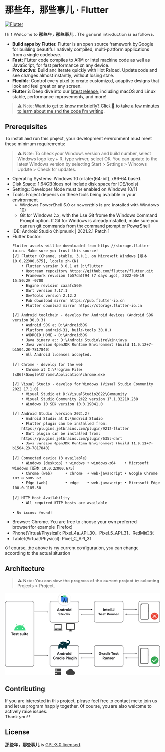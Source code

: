 # 那些年，那些事儿 &middot; Flutter

[![Flutter](https://pbs.twimg.com/tweet_video_thumb/FSgIneVXwAIa5CI.jpg)](https://github.com/flutter/flutter)

Hi！Welcome to **那些年，那些事儿** . The general introduction is as follows:

* **Build apps by Flutter:** Flutter is an open source framework by Google for building beautiful, natively compiled, multi-platform applications from a single codebase.
* **Fast:** Flutter code compiles to ARM or Intel machine code as well as JavaScript, for fast performance on any device.
* **Productive:** Build and iterate quickly with Hot Reload. Update code and see changes almost instantly, without losing state.
* **Flexible**: Control every pixel to create customized, adaptive designs that look and feel great on any screen.
* **Flutter 3**: Deep dive into our [latest release](https://medium.com/flutter/whats-new-in-flutter-3-8c74a5bc32d0), including macOS and Linux stable, performance improvements, and more!

> ⚠ Note:
> [Want to get to know me briefly? Click 🔗 to take a few minutes to learn about me and the code I'm writing](https://github.com/yinleiCoder).

## Prerequisites

To install and run this project, your development environment must meet these minimum requirements:

> ⚠ Note:
> To check your Windows version and build number, select Windows logo key + R, type winver, select OK. You can update to the latest Windows version by selecting Start > Settings > Windows Update > Check for updates.

* Operating Systems: Windows 10 or later(64-bit), x86-64 based.
* Disk Space: 1.64GB(does not include disk space for IDE/tools)
* Settings: Developer Mode must be enabled on Windows 10/11
* Tools: Project depends on these tools being available in your environment
  - Windows PowerShell 5.0 or newer(this is pre-installed with Windows 10)
  - Git for Windows 2.x, with the Use Git frome the Windows Command Prompt option. If Git for Windows is already installed, make sure you can run git commands from the command prompt or PowerShell
* IDE: Android Studio Chipmunk | 2021.2.1 Patch 1
* Flutter Doctor:
    ```
    Flutter assets will be downloaded from https://storage.flutter-io.cn. Make sure you trust this source!
    [√] Flutter (Channel stable, 3.0.1, on Microsoft Windows [版本 10.0.22000.675], locale zh-CN)
        • Flutter version 3.0.1 at D:\flutter
        • Upstream repository https://github.com/flutter/flutter.git
        • Framework revision fb57da5f94 (7 days ago), 2022-05-19 15:50:29 -0700
        • Engine revision caaafc5604
        • Dart version 2.17.1
        • DevTools version 2.12.2
        • Pub download mirror https://pub.flutter-io.cn
        • Flutter download mirror https://storage.flutter-io.cn

    [√] Android toolchain - develop for Android devices (Android SDK version 30.0.3)
        • Android SDK at D:\AndroidSDK
        • Platform android-31, build-tools 30.0.3
        • ANDROID_HOME = D:\AndroidSDK
        • Java binary at: D:\Android Studio\jre\bin\java
        • Java version OpenJDK Runtime Environment (build 11.0.12+7-b1504.28-7817840)
        • All Android licenses accepted.

    [√] Chrome - develop for the web
        • Chrome at C:\Program Files (x86)\Google\Chrome\Application\chrome.exe

    [√] Visual Studio - develop for Windows (Visual Studio Community 2022 17.1.0)
        • Visual Studio at D:\VisualStudio2022\Community
        • Visual Studio Community 2022 version 17.1.32210.238
        • Windows 10 SDK version 10.0.19041.0

    [√] Android Studio (version 2021.2)
        • Android Studio at D:\Android Studio
        • Flutter plugin can be installed from:
        https://plugins.jetbrains.com/plugin/9212-flutter
        • Dart plugin can be installed from:
        https://plugins.jetbrains.com/plugin/6351-dart
        • Java version OpenJDK Runtime Environment (build 11.0.12+7-b1504.28-7817840)

    [√] Connected device (3 available)
        • Windows (desktop) • windows • windows-x64    • Microsoft Windows [版本 10.0.22000.675]
        • Chrome (web)      • chrome  • web-javascript • Google Chrome 102.0.5005.62
        • Edge (web)        • edge    • web-javascript • Microsoft Edge 100.0.1185.50

    [√] HTTP Host Availability
        • All required HTTP hosts are available

    • No issues found!
    ```
* Browser: Chrome. You are free to choose your own preferred browser(for example: Firefox)
* Phone(Virtual/Physical): Pixel_4a_API_30、Pixel_5_API_31、RedMi红米
* Tablet(Virtual/Physical): Pixel_C_API_31

Of course, the above is my current configuration, you can change according to the actual situation

## Architecture

> ⚠ Note:
> You can view the progress of the current project by selecting Projects > Project.

![Architecture](./Architecture.png)

## Contributing

If you are interested in this project, please feel free to contact me to join us and let us program happily together.
Of course, you are also welcome to actively raise issues.  
Thank you!!!

## License

**那些年，那些事儿** is [GPL-3.0 licensed](./LICENSE).
